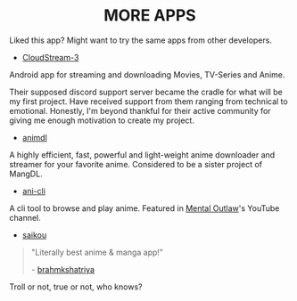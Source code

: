 <h1 align="center" style="font-weight: bold">
    MORE APPS
</h1>

Liked this app? Might want to try the same apps from other developers.

- <a target="_blank" href="https://github.com/LagradOst/CloudStream-3">CloudStream-3</a>

Android app for streaming and downloading Movies, TV-Series and Anime.

Their supposed discord support server became the cradle for what will be my first project. Have received support from them ranging from technical to emotional. Honestly, I'm beyond thankful for their active community for giving me enough motivation to create my project.

- <a target="_blank" href="https://github.com/justfoolingaround/animdl">animdl</a>

A highly efficient, fast, powerful and light-weight anime downloader and streamer for your favorite anime. Considered to be a sister project of MangDL.

- <a target="_blank" href="https://github.com/pystardust/ani-cli/">ani-cli</a>

A cli tool to browse and play anime. Featured in <a target="_blank" href="https://www.youtube.com/watch?v=vF4t60WZtco">Mental Outlaw</a>'s YouTube channel.

- <a target="_blank" href="https://github.com/saikou-app/saikou">saikou</a>

> "Literally best anime & manga app!"
>
> \- <a target="_blank" href="https://github.com/brahmkshatriya">brahmkshatriya</a>

Troll or not, true or not, who knows?